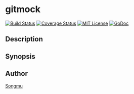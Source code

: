 gitmock
=======

[![Build Status](https://travis-ci.org/Songmu/gitmock.png?branch=master)][travis]
[![Coverage Status](https://coveralls.io/repos/Songmu/gitmock/badge.png?branch=master)][coveralls]
[![MIT License](http://img.shields.io/badge/license-MIT-blue.svg?style=flat-square)][license]
[![GoDoc](https://godoc.org/github.com/Songmu/gitmock?status.svg)](godoc)

[travis]: https://travis-ci.org/Songmu/gitmock
[coveralls]: https://coveralls.io/r/Songmu/gitmock?branch=master
[license]: https://github.com/Songmu/gitmock/blob/master/LICENSE
[godoc]: https://godoc.org/github.com/Songmu/gitmock

## Description

## Synopsis

## Author

[Songmu](https://github.com/Songmu)
